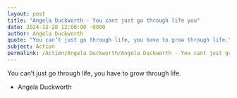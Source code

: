 ```yaml
---
layout: post
title: "Angela Duckworth - You cant just go through life you"
date: 2024-12-28 12:00:00 -0000
author: Angela Duckworth
quote: "You can’t just go through life, you have to grow through life."
subject: Action
permalink: /Action/Angela Duckworth/Angela Duckworth - You cant just go through life you
---
```


You can’t just go through life, you have to grow through life.

- Angela Duckworth
